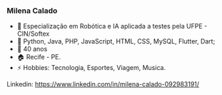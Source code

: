 ### Milena Calado 

- 🔭 Especialização em Robótica e IA aplicada a testes pela UFPE - CIN/Softex
- 🌱 Python, Java, PHP, JavaScript, HTML, CSS, MySQL, Flutter, Dart;
- 💬 40 anos
- :house: Recife - PE.
- ⚡ Hobbies: Tecnologia, Esportes, Viagem, Musica.

Linkedin: https://www.linkedin.com/in/milena-calado-092983191/




